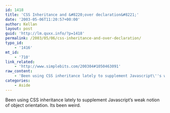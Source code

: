 ```yaml
---
id: 1418
title: 'CSS Inheritance and &#8220;over declaration&#8221;'
date: '2003-05-06T11:20:57+00:00'
author: Kellan
layout: post
guid: 'http://lm.quxx.info/?p=1418'
permalink: /2003/05/06/css-inheritance-and-over-declaration/
typo_id:
    - '1416'
mt_id:
    - '710'
link_related:
    - 'http://www.simplebits.com/200304#1050463091'
raw_content:
    - 'Been using CSS inheritance lately to supplement Javascript\''s weak notion of object orientation.  Its been weird.'
categories:
    - Aside
---
```


Been using CSS inheritance lately to supplement Javascript’s weak notion of object orientation. Its been weird.